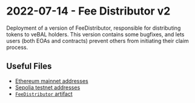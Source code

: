 # 2022-07-14 - Fee Distributor v2

Deployment of a version of FeeDistributor, responsible for distributing tokens to veBAL holders. 
This version contains some bugfixes, and lets users (both EOAs and contracts) prevent others from initiating their claim process.

## Useful Files

- [Ethereum mainnet addresses](./output/mainnet.json)
- [Sepolia testnet addresses](./output/sepolia.json)
- [`FeeDistributor` artifact](./artifact/FeeDistributor.json)
